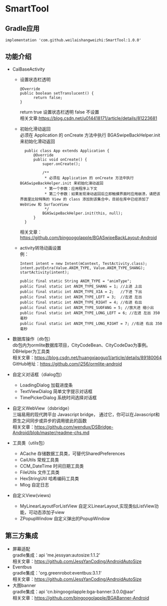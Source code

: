 # SmartTool
## Gradle应用
    implementation 'com.github.weilaishangweizhi:SmartTool:1.0.0'
## 功能介绍
+ CaiBaseActivity
    + 设置状态栏透明  

          @Override  
          public boolean setTranslucent() {  
                return false;  
          }  
            
         return true 设置状态栏透明  false 不设置  
         相关文章:https://blog.csdn.net/u014418171/article/details/81223681
    + 初始化滑动返回  
      必须在 Application 的 onCreate 方法中执行 BGASwipeBackHelper.init 来初始化滑动返回  
            
            public class App extends Application {
                @Override
                public void onCreate() {
                    super.onCreate();

                    /**
                     * 必须在 Application 的 onCreate 方法中执行 BGASwipeBackHelper.init 来初始化滑动返回
                     * 第一个参数：应用程序上下文
                     * 第二个参数：如果发现滑动返回后立即触摸界面时应用崩溃，请把该界面里比较特殊的 View 的 class 添加到该集合中，目前在库中已经添加了 WebView 和 SurfaceView
                     */
                    BGASwipeBackHelper.init(this, null);
                }
            }  
            
         相关文章：https://github.com/bingoogolapple/BGASwipeBackLayout-Android
    
    + activity转场动画设置  
        例：  
    
          Intent intent = new Intent(mContext, TestActivity.class);
          intent.putExtra(Value.ANIM_TYPE, Value.ANIM_TYPE_SHANG);
          startActivity(intent);
          
          public final static String ANIM_TYPE = "animType";
          public final static int ANIM_TYPE_SHANG = 1; //上进 上出
          public final static int ANIM_TYPE_XIA = 2;   //下进 下出
          public final static int ANIM_TYPE_LEFT = 3;  //左进 左出
          public final static int ANIM_TYPE_RIGHT = 4; //右进 右出
          public final static int ANIM_TYPE_SUOFANG = 5; //放大进 缩小出
          public final static int ANIM_TYPE_LONG_LEFT = 6; //左进 左出 350毫秒
          public final static int ANIM_TYPE_LONG_RIGHT = 7; //右进 右出 350毫秒
+ 数据库操作（db包）  
    db包内为ormlite数据库项目，CityCodeBean、CityCodeDao为事例。DBHelper为工具类  
    相关文章：https://blog.csdn.net/huangxiaoguo1/article/details/89180064  
    GitHub地址：https://github.com/j256/ormlite-android  

+ 自定义对话框（dialog包）
    + LoadingDialog 加载进度条  
    + TextViewDialog 简单文字提示对话框  
    + TimePickerDialog 系统时间选择对话框  
 
 + 自定义WebView（dsbridge）  
    三端易用的现代跨平台 Javascript bridge， 通过它，你可以在Javascript和原生之间同步或异步的调用彼此的函数  
    相关文章：https://github.com/wendux/DSBridge-Android/blob/master/readme-chs.md  

+ 工具类（utils包）  
    + ACache 存储数据工具类，可替代SharedPreferences  
    + CaiUtils 常规工具类  
    + CCM_DateTime 时间日期工具类  
    + FileUtils 文件工具类  
    + HexStringUtil 哈希编码工具类  
    + Mlog 自定日志  
+ 自定义View(views)  
    + MyLinearLayoutForListView 自定义LinearLayout,实现类似ListView功能，可动态添加子view  
    + ZPopupWindow 自定义弹出的PopupWindow  

## 第三方集成  
+ 屏幕适配  
    gradle集成：api 'me.jessyan:autosize:1.1.2'  
    相关文章：https://github.com/JessYanCoding/AndroidAutoSize  
+ Eventbus  
    gradle集成：'org.greenrobot:eventbus:3.1.1'   
    相关文章：https://github.com/JessYanCoding/AndroidAutoSize  
+ 大图banner  
    gradle集成：api 'cn.bingoogolapple:bga-banner:3.0.0@aar'  
    相关文章：https://github.com/bingoogolapple/BGABanner-Android  

























